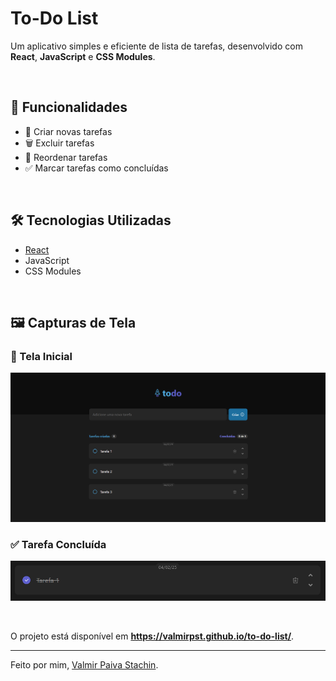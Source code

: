# To-Do List

Um aplicativo simples e eficiente de lista de tarefas, desenvolvido com **React**, **JavaScript** e **CSS Modules**.

<br/>

## 🚀 Funcionalidades

- 📌 Criar novas tarefas
- 🗑️ Excluir tarefas
- 🔄 Reordenar tarefas
- ✅ Marcar tarefas como concluídas

<br/>

## 🛠️ Tecnologias Utilizadas

- [React](https://react.dev/)
- JavaScript
- CSS Modules

<br/>

## 🖼️ Capturas de Tela

### 📌 Tela Inicial
![Tela Inicial](public/screenshots/tela-inicial.png)

### ✅ Tarefa Concluída
![Tarefa Concluída](public/screenshots/tarefa-concluida.png)

<br/>

O projeto está disponível em **https://valmirpst.github.io/to-do-list/**.

---

Feito por mim, <a href="https://github.com/valmirpst">Valmir Paiva Stachin</a>.

